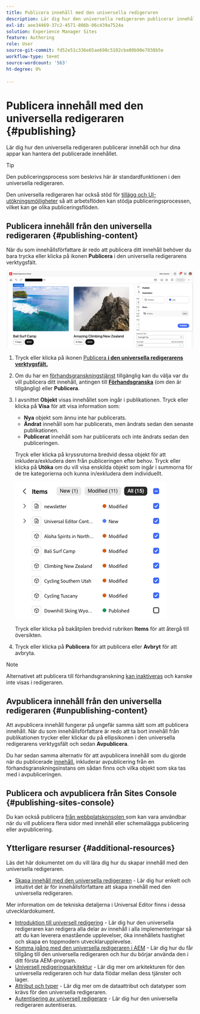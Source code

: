 ```yaml
---
title: Publicera innehåll med den universella redigeraren
description: Lär dig hur den universella redigeraren publicerar innehåll och hur dina appar kan hantera det publicerade innehållet.
exl-id: aee34469-37c2-4571-806b-06c439a7524a
solution: Experience Manager Sites
feature: Authoring
role: User
source-git-commit: fd52e51c336e65ae698c5102cbe00b90e7038b5e
workflow-type: tm+mt
source-wordcount: '563'
ht-degree: 0%

---
```



# Publicera innehåll med den universella redigeraren {#publishing}

Lär dig hur den universella redigeraren publicerar innehåll och hur dina appar kan hantera det publicerade innehållet.

>[!TIP]
>
>Den publiceringsprocess som beskrivs här är standardfunktionen i den universella redigeraren.
>
>Den universella redigeraren har också stöd för [tillägg och UI-utökningsmöjligheter](/help/implementing/universal-editor/extending.md) så att arbetsflöden kan stödja publiceringsprocessen, vilket kan ge olika publiceringsflöden.

## Publicera innehåll från den universella redigeraren {#publishing-content}

När du som innehållsförfattare är redo att publicera ditt innehåll behöver du bara trycka eller klicka på ikonen **Publicera** i den universella redigerarens verktygsfält.

![Publicerar sidor](assets/publish-menu.png)

1. Tryck eller klicka på ikonen [Publicera **i den universella redigerarens verktygsfält.**](/help/sites-cloud/authoring/universal-editor/navigation.md#publish)
1. Om du har en [förhandsgranskningstjänst](/help/sites-cloud/authoring/sites-console/previewing-content.md) tillgänglig kan du välja var du vill publicera ditt innehåll, antingen till **[Förhandsgranska](/help/sites-cloud/authoring/sites-console/previewing-content.md)** (om den är tillgänglig) eller **Publicera**.
1. I avsnittet **Objekt** visas innehållet som ingår i publikationen. Tryck eller klicka på **Visa** för att visa information som:
   * **Nya** objekt som ännu inte har publicerats.
   * **Ändrat** innehåll som har publicerats, men ändrats sedan den senaste publikationen.
   * **Publicerat** innehåll som har publicerats och inte ändrats sedan den publiceringen.

   Tryck eller klicka på kryssrutorna bredvid dessa objekt för att inkludera/exkludera dem från publiceringen efter behov. Tryck eller klicka på **Utöka** om du vill visa enskilda objekt som ingår i summorna för de tre kategorierna och kunna in/exkludera dem individuellt.

   ![Publicera objekt](assets/publish-items.png)

   Tryck eller klicka på bakåtpilen bredvid rubriken **Items** för att återgå till översikten.

1. Tryck eller klicka på **Publicera** för att publicera eller **Avbryt** för att avbryta.

>[!NOTE]
>
>Alternativet att publicera till förhandsgranskning [kan inaktiveras](/help/implementing/universal-editor/customizing.md#publish-preview) och kanske inte visas i redigeraren.

## Avpublicera innehåll från den universella redigeraren {#unpublishing-content}

Att avpublicera innehåll fungerar på ungefär samma sätt som att publicera innehåll. När du som innehållsförfattare är redo att ta bort innehåll från publikationen trycker eller klickar du på ellipsikonen i den universella redigerarens verktygsfält och sedan **Avpublicera**.

Du har sedan samma alternativ för att avpublicera innehåll som du gjorde när du publicerade [innehåll.](#publishing-content) inkluderar avpublicering från en förhandsgranskningsinstans om sådan finns och vilka objekt som ska tas med i avpubliceringen.

## Publicera och avpublicera från Sites Console {#publishing-sites-console}

Du kan också publicera [ från webbplatskonsolen ](/help/sites-cloud/authoring/sites-console/publishing-pages.md) som kan vara användbar när du vill publicera flera sidor med innehåll eller schemalägga publicering eller avpublicering.

## Ytterligare resurser {#additional-resources}

Läs det här dokumentet om du vill lära dig hur du skapar innehåll med den universella redigeraren.

* [Skapa innehåll med den universella redigeraren](authoring.md) - Lär dig hur enkelt och intuitivt det är för innehållsförfattare att skapa innehåll med den universella redigeraren.

Mer information om de tekniska detaljerna i Universal Editor finns i dessa utvecklardokument.

* [Introduktion till universell redigering](/help/implementing/universal-editor/introduction.md) - Lär dig hur den universella redigeraren kan redigera alla delar av innehåll i alla implementeringar så att du kan leverera enastående upplevelser, öka innehållets hastighet och skapa en toppmodern utvecklarupplevelse.
* [Komma igång med den universella redigeraren i AEM](/help/implementing/universal-editor/getting-started.md) - Lär dig hur du får tillgång till den universella redigeraren och hur du börjar använda den i ditt första AEM-program.
* [Universell redigeringsarkitektur](/help/implementing/universal-editor/architecture.md) - Lär dig mer om arkitekturen för den universella redigeraren och hur data flödar mellan dess tjänster och lager.
* [Attribut och typer](/help/implementing/universal-editor/attributes-types.md) - Lär dig mer om de dataattribut och datatyper som krävs för den universella redigeraren.
* [Autentisering av universell redigerare](/help/implementing/universal-editor/authentication.md) - Lär dig hur den universella redigeraren autentiseras.
